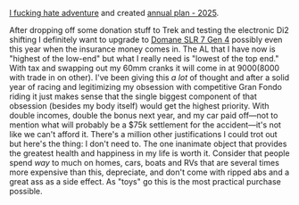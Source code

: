 [I fucking hate adventure](../Cycling/I%20fucking%20hate%20adventure.md) and created [annual plan - 2025](../Cycling/Annual%20plan%20-%202025.md).

After dropping off some donation stuff to Trek and testing the electronic Di2 shifting I definitely want to upgrade to [Domane SLR 7 Gen 4](../Cycling/Domane%20SLR%207%20Gen%204.md) possibly even this year when the insurance money comes in. The AL that I have now is "highest of the low-end" but what I really need is "lowest of the top end." With tax and swapping out my 60mm cranks it will come in at $9000 ($8000 with trade in on other). I've been giving this *a lot* of thought and after a solid year of racing and legitimizing my obsession with competitive Gran Fondo riding it just makes sense that the single biggest component of that obsession (besides my body itself) would get the highest priority. With double incomes, double the bonus next year, and my car paid off—not to mention what will probably be a $75k settlement for the accident—it's not like we can't afford it. There's a million other justifications I could trot out but here's the thing: I don't need to. The one inanimate object that provides the greatest health and happiness in my life is worth it. Consider that people spend *way* to much on homes, cars, boats and RVs that are several times more expensive than this, depreciate, and don't come with ripped abs and a great ass as a side effect. As "toys" go this is the most practical purchase possible.

